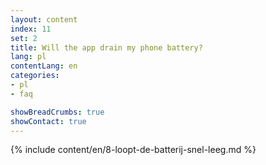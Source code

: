 ```yaml
---
layout: content
index: 11
set: 2
title: Will the app drain my phone battery?
lang: pl
contentLang: en
categories:
- pl
- faq

showBreadCrumbs: true
showContact: true
---
```

{% include content/en/8-loopt-de-batterij-snel-leeg.md %}
